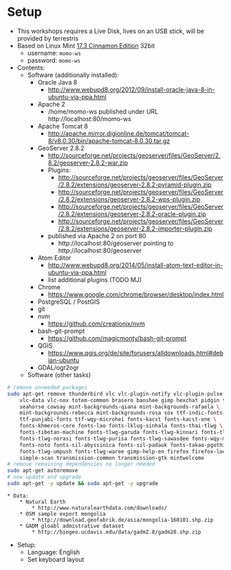 # Setup

* This workshops requires a Live Disk, lives on an USB stick, will be provided
by terrestris
* Based on Linux Mint [17.3 Cinnamon Edition](http://blog.linuxmint.com/?p=2947) 32bit
    * username: `momo-ws`
    * password: `momo-ws`
* Contents:
    * Software (additionally installed):
        * Oracle Java 8
            * http://www.webupd8.org/2012/09/install-oracle-java-8-in-ubuntu-via-ppa.html
        * Apache 2
            * /home/momo-ws published under URL http://localhost:80/momo-ws
        * Apache Tomcat 8
            * http://apache.mirror.digionline.de/tomcat/tomcat-8/v8.0.30/bin/apache-tomcat-8.0.30.tar.gz
        * GeoServer 2.8.2
            * http://sourceforge.net/projects/geoserver/files/GeoServer/2.8.2/geoserver-2.8.2-war.zip
            * Plugins:
                * http://sourceforge.net/projects/geoserver/files/GeoServer/2.8.2/extensions/geoserver-2.8.2-pyramid-plugin.zip
                * http://sourceforge.net/projects/geoserver/files/GeoServer/2.8.2/extensions/geoserver-2.8.2-wps-plugin.zip
                * http://sourceforge.net/projects/geoserver/files/GeoServer/2.8.2/extensions/geoserver-2.8.2-oracle-plugin.zip
                * http://sourceforge.net/projects/geoserver/files/GeoServer/2.8.2/extensions/geoserver-2.8.2-importer-plugin.zip
            * published via Apache 2 on port 80
                * http://localhost:80/geoserver pointing to http://localhost:80/geoserver
        * Atom Editor
            * http://www.webupd8.org/2014/05/install-atom-text-editor-in-ubuntu-via-ppa.html
            * list additional plugins (TODO MJ)
        * Chrome
            * https://www.google.com/chrome/browser/desktop/index.html
        * PostgreSQL / PostGIS
        * git
        * nvm
            * https://github.com/creationix/nvm
        * bash-git-prompt
            * https://github.com/magicmonty/bash-git-prompt
        * QGIS
            * https://www.qgis.org/de/site/forusers/alldownloads.html#debian-ubuntu
        * GDAL/ogr2ogr
    * Software (other tasks)

```bash
# remove unneeded packages
sudo apt-get remove thunderbird vlc vlc-plugin-notify vlc-plugin-pulse \
    vlc-data vlc-nox totem-common brasero banshee gimp hexchat pidgin totem \
    seahorse cowsay mint-backgrounds-qiana mint-backgrounds-rafaela \
    mint-backgrounds-rebecca mint-backgrounds-rosa sox ttf-indic-fonts-core \
    ttf-punjabi-fonts ttf-wqy-microhei fonts-kacst fonts-kacst-one \
    fonts-khmeros-core fonts-lao fonts-lklug-sinhala fonts-thai-tlwg \
    fonts-tibetan-machine fonts-tlwg-garuda fonts-tlwg-kinnari fonts-tlwg-loma \
    fonts-tlwg-norasi fonts-tlwg-purisa fonts-tlwg-sawasdee fonts-wqy-microhe \
    fonts-noto fonts-sil-abyssinica fonts-sil-padauk fonts-takao-pgothic \
    fonts-tlwg-umpush fonts-tlwg-waree gimp-help-en firefox firefox-locale-en \
    simple-scan transmission-common transmission-gtk mintwelcome
# remove remaining dependencies no longer needed
sudo apt-get autoremove
# now update and upgrade
sudo apt-get -y update && sudo apt-get -y upgrade
```

    * Data:
        * Natural Earth
            * http://www.naturalearthdata.com/downloads/
        * OSM sample export mongolia
            * http://download.geofabrik.de/asia/mongolia-160101.shp.zip
        * GADM gloabl admistrative dataset
            * http://biogeo.ucdavis.edu/data/gadm2.8/gadm28.shp.zip
* Setup:
    * Language: English
    * Set keyboard layout
